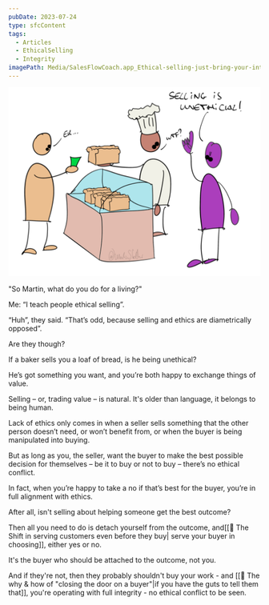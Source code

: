 ```yaml
---
pubDate: 2023-07-24
type: sfcContent
tags:
  - Articles
  - EthicalSelling
  - Integrity
imagePath: Media/SalesFlowCoach.app_Ethical-selling-just-bring-your-integrity_MartinStellar.png
---
```


![](Media/SalesFlowCoach.app_Ethical-selling-just-bring-your-integrity_MartinStellar.png)

"So Martin, what do you do for a living?"

Me: “I teach people ethical selling”.

“Huh”, they said. “That’s odd, because selling and ethics are diametrically opposed”.

Are they though?

If a baker sells you a loaf of bread, is he being unethical?

He’s got something you want, and you’re both happy to exchange things of value.

Selling – or, trading value – is natural. It's older than language, it belongs to being human.

Lack of ethics only comes in when a seller sells something that the other person doesn’t need, or won’t benefit from, or when the buyer is being manipulated into buying.

But as long as you, the seller, want the buyer to make the best possible decision for themselves – be it to buy or not to buy – there’s no ethical conflict.

In fact, when you’re happy to take a no if that’s best for the buyer, you’re in full alignment with ethics.

After all, isn't selling about helping someone get the best outcome?

Then all you need to do is detach yourself from the outcome, and[[📄 The Shift in serving customers even before they buy| serve your buyer in choosing]], either yes or no.

It's the buyer who should be attached to the outcome, not you.

And if they're not, then they probably shouldn't buy your work - and [[📄 The why & how of "closing the door on a buyer"|if you have the guts to tell them that]], you're operating with full integrity - no ethical conflict to be seen.
